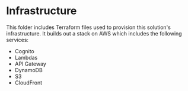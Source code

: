 # Infrastructure
This folder includes Terraform files used to provision this solution's infrastructure. It builds out a stack on AWS
which includes the following services:

- Cognito
- Lambdas
- API Gateway
- DynamoDB
- S3
- CloudFront

